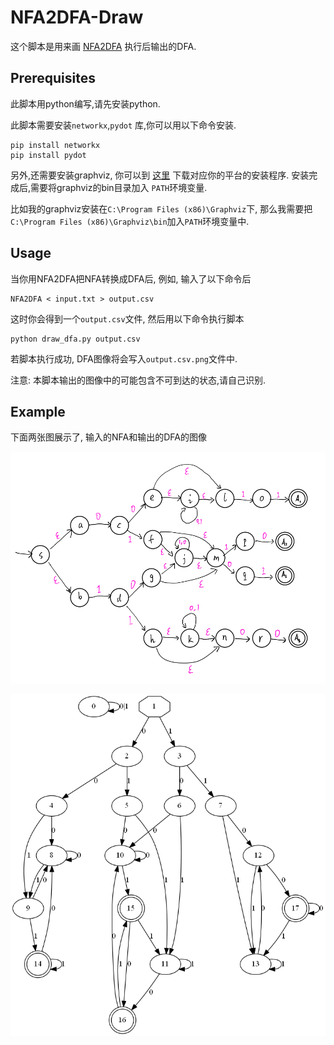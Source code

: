 # NFA2DFA-Draw
这个脚本是用来画 [NFA2DFA](https://github.com/xinchen520/NFA2DFA) 执行后输出的DFA.

## Prerequisites
此脚本用python编写,请先安装python.

此脚本需要安装`networkx`,`pydot` 库,你可以用以下命令安装.
```
pip install networkx 
pip install pydot
```
另外,还需要安装graphviz, 你可以到 [这里](https://www.graphviz.org/download/) 下载对应你的平台的安装程序. 安装完成后,需要将graphviz的bin目录加入
`PATH`环境变量.

比如我的graphviz安装在`C:\Program Files (x86)\Graphviz`下, 那么我需要把`C:\Program Files (x86)\Graphviz\bin`加入`PATH`环境变量中.

## Usage

当你用NFA2DFA把NFA转换成DFA后, 例如, 输入了以下命令后

```
NFA2DFA < input.txt > output.csv
```

这时你会得到一个`output.csv`文件, 然后用以下命令执行脚本

```
python draw_dfa.py output.csv
```

若脚本执行成功, DFA图像将会写入`output.csv.png`文件中.

注意: 本脚本输出的图像中的可能包含不可到达的状态,请自己识别.


## Example

下面两张图展示了, 输入的NFA和输出的DFA的图像

![NFA](/egnfa.png)

![DFA](/eg-output.png)
